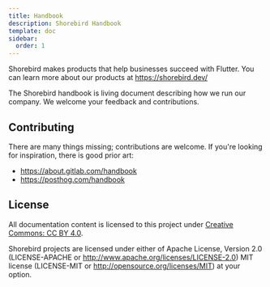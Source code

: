 ```yaml
---
title: Handbook
description: Shorebird Handbook
template: doc
sidebar:
  order: 1
---
```


Shorebird makes products that help businesses succeed with Flutter. You can
learn more about our products at https://shorebird.dev/

The Shorebird handbook is living document describing how we run our company. We
welcome your feedback and contributions.

## Contributing

There are many things missing; contributions are welcome. If you're looking for
inspiration, there is good prior art:

- https://about.gitlab.com/handbook
- https://posthog.com/handbook

## License

All documentation content is licensed to this project under
[Creative Commons: CC BY 4.0](https://creativecommons.org/licenses/by/4.0/).

Shorebird projects are licensed under either of Apache License, Version 2.0
(LICENSE-APACHE or http://www.apache.org/licenses/LICENSE-2.0) MIT license
(LICENSE-MIT or http://opensource.org/licenses/MIT) at your option.
